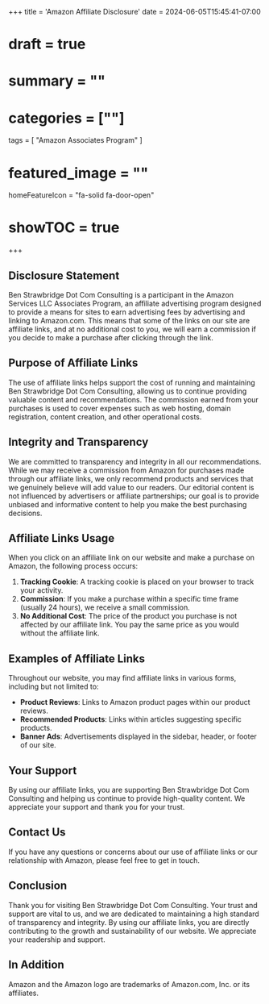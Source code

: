 +++
title = 'Amazon Affiliate Disclosure'
date = 2024-06-05T15:45:41-07:00
# draft = true
# summary = ""
# categories = [""]
tags = [
  "Amazon Associates Program"
  ]
# featured_image = ""
homeFeatureIcon = "fa-solid fa-door-open"
# showTOC = true
+++


## Disclosure Statement

Ben Strawbridge Dot Com Consulting is a participant in the Amazon Services LLC Associates Program, an affiliate advertising program designed to provide a means for sites to earn advertising fees by advertising and linking to Amazon.com. This means that some of the links on our site are affiliate links, and at no additional cost to you, we will earn a commission if you decide to make a purchase after clicking through the link.

<!--more-->

## Purpose of Affiliate Links

The use of affiliate links helps support the cost of running and maintaining Ben Strawbridge Dot Com Consulting, allowing us to continue providing valuable content and recommendations. The commission earned from your purchases is used to cover expenses such as web hosting, domain registration, content creation, and other operational costs.

## Integrity and Transparency

We are committed to transparency and integrity in all our recommendations. While we may receive a commission from Amazon for purchases made through our affiliate links, we only recommend products and services that we genuinely believe will add value to our readers. Our editorial content is not influenced by advertisers or affiliate partnerships; our goal is to provide unbiased and informative content to help you make the best purchasing decisions.

## Affiliate Links Usage

When you click on an affiliate link on our website and make a purchase on Amazon, the following process occurs:

1. **Tracking Cookie**: A tracking cookie is placed on your browser to track your activity.
2. **Commission**: If you make a purchase within a specific time frame (usually 24 hours), we receive a small commission.
3. **No Additional Cost**: The price of the product you purchase is not affected by our affiliate link. You pay the same price as you would without the affiliate link.

## Examples of Affiliate Links

Throughout our website, you may find affiliate links in various forms, including but not limited to:

- **Product Reviews**: Links to Amazon product pages within our product reviews.
- **Recommended Products**: Links within articles suggesting specific products.
- **Banner Ads**: Advertisements displayed in the sidebar, header, or footer of our site.

## Your Support

By using our affiliate links, you are supporting Ben Strawbridge Dot Com Consulting and helping us continue to provide high-quality content. We appreciate your support and thank you for your trust.

## Contact Us

If you have any questions or concerns about our use of affiliate links or our relationship with Amazon, please feel free to get in touch.

## Conclusion

Thank you for visiting Ben Strawbridge Dot Com Consulting. Your trust and support are vital to us, and we are dedicated to maintaining a high standard of transparency and integrity. By using our affiliate links, you are directly contributing to the growth and sustainability of our website. We appreciate your readership and support.

## In Addition

Amazon and the Amazon logo are trademarks of Amazon.com, Inc. or its affiliates.